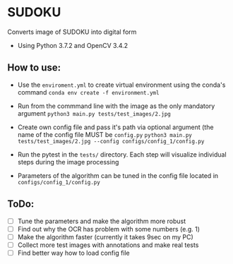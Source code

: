 # SUDOKU 
Converts image of SUDOKU into digital form


 - Using Python 3.7.2 and OpenCV 3.4.2
 
 ## How to use:
   - Use the ```enviroment.yml``` to create virtual environment using the conda's command ```conda env create -f environment.yml```  
   - Run from the commmand line with the image as the only mandatory argument
    ```python3 main.py tests/test_images/2.jpg```
   - Create own config file and pass it's path via optional argument (the name of the config file MUST be ```config.py```
   ```python3 main.py tests/test_images/2.jpg --config configs/config_1/config.py```
   
   - Run the pytest in the ```tests/``` directory. Each step will visualize individual steps during the image processing
   
   - Parameters of the algorithm can be tuned in the config file located in ```configs/config_1/config.py```
    
 
 ## ToDo:
  - [ ] Tune the parameters and make the algorithm more robust
  - [ ] Find out why the OCR has problem with some numbers (e.g. 1)
  - [ ] Make the algorithm faster (currently it takes 9sec on my PC)
  - [ ] Collect more test images with annotations and make real tests
  - [ ] Find better way how to load config file

